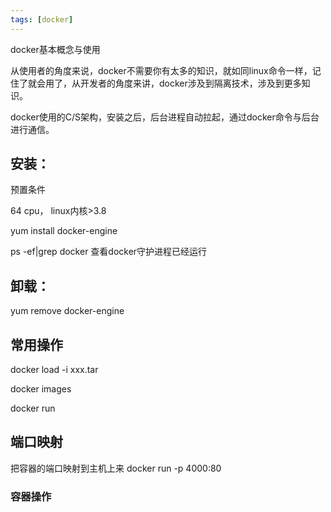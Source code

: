 ```yaml
---
tags: [docker]
---
```


docker基本概念与使用

从使用者的角度来说，docker不需要你有太多的知识，就如同linux命令一样，记住了就会用了，从开发者的角度来讲，docker涉及到隔离技术，涉及到更多知识。

docker使用的C/S架构，安装之后，后台进程自动拉起，通过docker命令与后台进行通信。


## 安装：
预置条件

64 cpu， linux内核>3.8

yum install docker-engine

ps -ef|grep docker 查看docker守护进程已经运行

## 卸载：

yum remove docker-engine

## 常用操作

docker load -i xxx.tar

docker images

docker run 

## 端口映射
把容器的端口映射到主机上来
docker run -p 4000:80


### 容器操作
